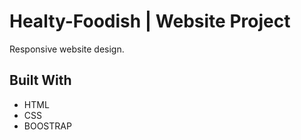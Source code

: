 # Healty-Foodish | Website Project

<!DOCTYPE html>
<html lang="en">
<head>
    <meta charset="UTF-8">
</head>
<body>
    
  <p>Responsive website design.</p>
<h2 id="built-with">Built With</h2>
  <ul>
    <li>HTML</li>
    <li>CSS</li>
    <li>BOOSTRAP</li>
  </ul>
  <!-- <p>You can reach to Website, when you are click <a href="https://healtyfoodish.netlify.app/">HERE</a>.</p> -->

</body>
</html>

<!-- Screenshot ![HealtyFoodishprojectgif](.gif) -->

